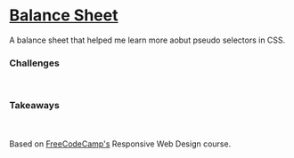 <h1><a href="https://zacharyjpeter.github.io/FCC-BalanceSheet">Balance Sheet</a></h1>
A balance sheet that helped me learn more aobut pseudo selectors in CSS.
<br>
<h3>Challenges</h3>
<br>
<h3>Takeaways</h3>
<br>
<br>
Based on <a href="https://www.freecodecamp.org">FreeCodeCamp's</a> Responsive Web Design course.
